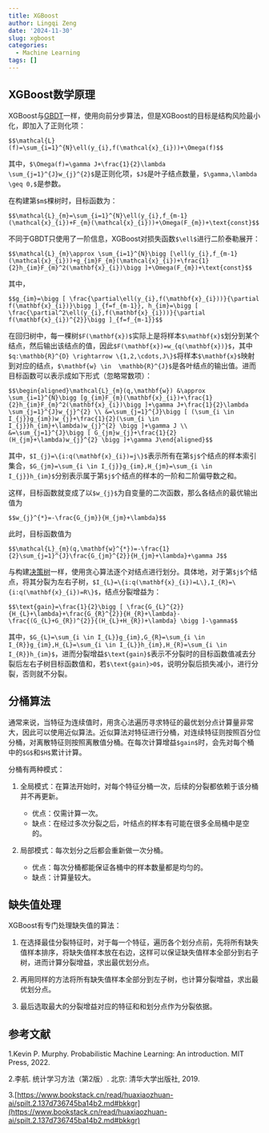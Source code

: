 ```yaml
---
title: XGBoost
author: Lingqi Zeng
date: '2024-11-30'
slug: xgboost
categories:
  - Machine Learning
tags: []
---
```


## XGBoost数学原理

XGBoost与[GBDT](/blog/gradient-boosting/)一样，使用向前分步算法，但是XGBoost的目标是结构风险最小化，即加入了正则化项：

`$$\mathcal{L}(f)=\sum_{i=1}^{N}\ell(y_{i},f(\mathcal{x}_{i}))+\Omega(f)$$`

其中，`$\Omega(f)=\gamma J+\frac{1}{2}\lambda \sum_{j=1}^{J}w_{j}^{2}$`是正则化项，`$J$`是叶子结点数量，`$\gamma,\lambda \geq 0,$`是参数。

在构建第`$m$`棵树时，目标函数为：

`$$\mathcal{L}_{m}=\sum_{i=1}^{N}\ell(y_{i},f_{m-1}(\mathcal{x}_{i})+F_{m}(\mathcal{x}_{i}))+\Omega(F_{m})+\text{const}$$`

不同于GBDT只使用了一阶信息，XGBoost对损失函数`$\ell$`进行二阶泰勒展开：

`$$\mathcal{L}_{m}\approx \sum_{i=1}^{N}\bigg [\ell(y_{i},f_{m-1}(\mathcal{x}_{i}))+g_{im}F_{m}(\mathcal{x}_{i})+\frac{1}{2}h_{im}F_{m}^2(\mathbf{x}_{i})\bigg ]+\Omega(F_{m})+\text{const}$$`

其中，

`$$g_{im}=\bigg [ \frac{\partial\ell(y_{i},f(\mathbf{x}_{i}))}{\partial f(\mathbf{x}_{i})}\bigg ]_{f=f_{m-1}}, h_{im}=\bigg [ \frac{\partial^2\ell(y_{i},f(\mathbf{x}_{i}))}{\partial f(\mathbf{x}_{i})^{2}}\bigg ]_{f=f_{m-1}}$$`

在回归树中，每一棵树`$F(\mathbf{x})$`实际上是将样本`$\mathbf{x}$`划分到某个结点，然后输出该结点的值，因此`$F(\mathbf{x})=w_{q(\mathbf{x})}$`，其中`$q:\mathbb{R}^{D} \rightarrow \{1,2,\cdots,J\}$`将样本`$\mathbf{x}$`映射到对应的结点，`$\mathbf{w} \in  \mathbb{R}^{J}$`是各叶结点的输出值。进而目标函数可以表示成如下形式（忽略常数项）：

`$$\begin{aligned}\mathcal{L}_{m}(q,\mathbf{w}) &\approx \sum_{i=1}^{N}\bigg [g_{im}F_{m}(\mathbf{x}_{i})+\frac{1}{2}h_{im}F_{m}^2(\mathbf{x}_{i})\bigg ]+\gamma J+\frac{1}{2}\lambda \sum_{j=1}^{J}w_{j}^{2} \\
&=\sum_{j=1}^{J}\bigg [ (\sum_{i \in I_{j}}g_{im})w_{j}+\frac{1}{2}(\sum_{i \in I_{j}}h_{im}+\lambda)w_{j}^{2} \bigg ]+\gamma J \\
&=\sum_{j=1}^{J}\bigg [ G_{jm}w_{j}+\frac{1}{2}(H_{jm}+\lambda)w_{j}^{2} \bigg ]+\gamma J\end{aligned}$$`

其中，`$I_{j}=\{i:q(\mathbf{x}_{i})=j\}$`表示所有在第`$j$`个结点的样本索引集合，`$G_{jm}=\sum_{i \in I_{j}}g_{im},H_{jm}=\sum_{i \in I_{j}}h_{im}$`分别表示属于第`$j$`个结点的样本的一阶和二阶偏导数之和。

这样，目标函数就变成了以`$w_{j}$`为自变量的二次函数，那么各结点的最优输出值为

`$$w_{j}^{*}=-\frac{G_{jm}}{H_{jm}+\lambda}$$`

此时，目标函数值为

`$$\mathcal{L}_{m}(q,\mathbf{w}^{*})=-\frac{1}{2}\sum_{j=1}^{J}\frac{G_{jm}^{2}}{H_{jm}+\lambda}+\gamma J$$`

与构建[决策树](/blog/decision-tree/)一样，使用贪心算法逐个对结点进行划分。具体地，对于第`$j$`个结点，将其分裂为左右子树，`$I_{L}=\{i:q(\mathbf{x}_{i})=L\},I_{R}=\{i:q(\mathbf{x}_{i})=R\}$`，结点分裂增益为：

`$$\text{gain}=\frac{1}{2}\bigg [ \frac{G_{L}^{2}}{H_{L}+\lambda}+\frac{G_{R}^{2}}{H_{R}+\lambda}-\frac{(G_{L}+G_{R})^{2}}{(H_{L}+H_{R})+\lambda} \bigg ]-\gamma$$`

其中，`$G_{L}=\sum_{i \in I_{L}}g_{im},G_{R}=\sum_{i \in I_{R}}g_{im},H_{L}=\sum_{i \in I_{L}}h_{im},H_{R}=\sum_{i \in I_{R}}h_{im}$`，进而分裂增益`$\text{gain}$`表示不分裂时的目标函数值减去分裂后左右子树目标函数值和，若`$\text{gain}>0$`，说明分裂后损失减小，进行分裂，否则就不分裂。

## 分桶算法

通常来说，当特征为连续值时，用贪心法遍历寻求特征的最优划分点计算量非常大，因此可以使用近似算法。近似算法对特征进行分桶，对连续特征则按照百分位分桶，对离散特征则按照离散值分桶。在每次计算增益`$gain$`时，会先对每个桶中的`$G$`和`$H$`累计计算。

分桶有两种模式：

1. 全局模式：在算法开始时，对每个特征分桶一次，后续的分裂都依赖于该分桶并不再更新。

    - 优点：仅需计算一次。
    - 缺点：在经过多次分裂之后，叶结点的样本有可能在很多全局桶中是空的。

2. 局部模式：每次划分之后都会重新做一次分桶。

    - 优点：每次分桶都能保证各桶中的样本数量都是均匀的。
    - 缺点：计算量较大。
 
## 缺失值处理

XGBoost有专门处理缺失值的算法：

1. 在选择最佳分裂特征时，对于每一个特征，遍历各个划分点前，先将所有缺失值样本排序，将缺失值样本放在右边，这样可以保证缺失值样本全部分到右子树，进而计算分裂增益，求出最优划分点。

2. 再用同样的方法将所有缺失值样本全部分到左子树，也计算分裂增益，求出最优划分点。

3. 最后选取最大的分裂增益对应的特征和和划分点作为分裂依据。

## 参考文献

1.Kevin P. Murphy. Probabilistic Machine Learning: An introduction. MIT Press, 2022.

2.李航. 统计学习方法（第2版）. 北京: 清华大学出版社, 2019.

3.[https://www.bookstack.cn/read/huaxiaozhuan-ai/spilt.2.137d736745ba14b2.md#bkkgr](https://www.bookstack.cn/read/huaxiaozhuan-ai/spilt.2.137d736745ba14b2.md#bkkgr)